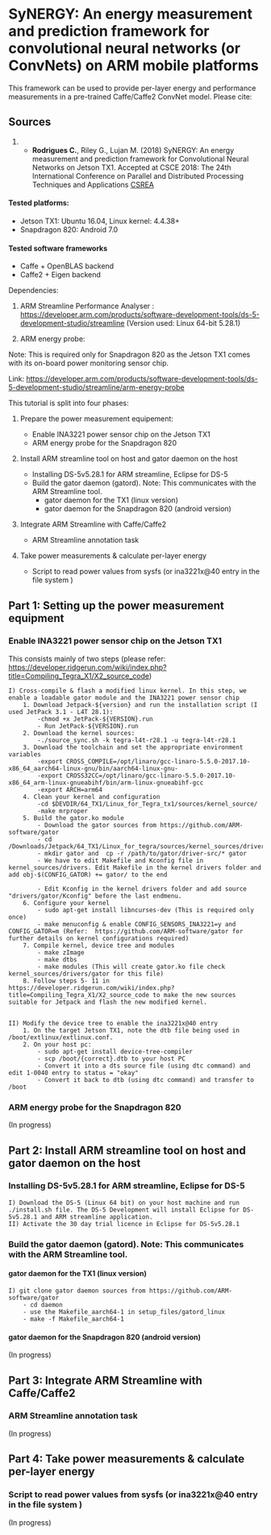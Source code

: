 # SyNERGY: An energy measurement and prediction framework for convolutional neural  networks (or ConvNets) on ARM mobile platforms

This framework can be used to provide per-layer energy and performance measurements in a pre-trained Caffe/Caffe2 ConvNet model. Please cite:

## Sources
1. * **Rodrigues C.**, Riley G., Lujan M. (2018) SyNERGY: An energy measurement and prediction framework for Convolutional Neural Networks on Jetson TX1. Accepted at CSCE 2018: The 24th International Conference on Parallel and Distributed Processing Techniques and Applications [CSREA](https://csce.ucmss.com/cr/books/2018/LFS/CSREA2018/PDP4261.pdf) 


#### Tested platforms: 
- Jetson TX1: Ubuntu 16.04, Linux kernel: 4.4.38+
- Snapdragon 820: Android 7.0

#### Tested software frameworks
- Caffe + OpenBLAS backend
- Caffe2 + Eigen backend


Dependencies:
1) ARM Streamline Performance Analyser : https://developer.arm.com/products/software-development-tools/ds-5-development-studio/streamline (Version used: Linux 64-bit 5.28.1)

2) ARM energy probe: 

Note: This is required only for Snapdragon 820 as the Jetson TX1 comes with its on-board power monitoring sensor chip.

Link: https://developer.arm.com/products/software-development-tools/ds-5-development-studio/streamline/arm-energy-probe

This tutorial is split into four phases:
1. Prepare the power measurement equipement: 
 	- Enable INA3221 power sensor chip on the Jetson TX1
	- ARM energy probe for the Snapdragon 820

2. Install ARM streamline tool on host and gator daemon on the host
	- Installing DS-5v5.28.1 for ARM streamline, Eclipse for DS-5
	- Build the gator daemon (gatord). Note: This communicates with the ARM Streamline tool.
		- gator daemon for the TX1 (linux version)
		- gator daemon for the Snapdragon 820 (android version)

3. Integrate ARM Streamline with Caffe/Caffe2
	- ARM Streamline annotation task

4. Take power measurements & calculate per-layer energy
	- Script to read power values from sysfs (or ina3221x@40 entry in the file system )
	


## Part 1: Setting up the power measurement equipment
### Enable INA3221 power sensor chip on the Jetson TX1
This consists mainly of two steps (please refer: https://developer.ridgerun.com/wiki/index.php?title=Compiling_Tegra_X1/X2_source_code)

	I) Cross-compile & flash a modified linux kernel. In this step, we enable a loadable gator module and the INA3221 power sensor chip
		1. Download Jetpack-${version} and run the installation script (I used JetPack 3.1 - L4T 28.1):
			-chmod +x JetPack-${VERSION}.run
			- Run JetPack-${VERSION}.run
		2. Download the kernel sources:
			-./source_sync.sh -k tegra-l4t-r28.1 -u tegra-l4t-r28.1
		3. Download the toolchain and set the appropriate environment variables
			-export CROSS_COMPILE=/opt/linaro/gcc-linaro-5.5.0-2017.10-x86_64_aarch64-linux-gnu/bin/aarch64-linux-gnu-
			-export CROSS32CC=/opt/linaro/gcc-linaro-5.5.0-2017.10-x86_64_arm-linux-gnueabihf/bin/arm-linux-gnueabihf-gcc
			-export ARCH=arm64
		4. Clean your kernel and configuration
			-cd $DEVDIR/64_TX1/Linux_for_Tegra_tx1/sources/kernel_source/
			-make mrproper
		5. Build the gator.ko module
			- Download the gator sources from https://github.com/ARM-software/gator
			- cd /Downloads/Jetpack/64_TX1/Linux_for_tegra/sources/kernel_sources/driver/
			- mkdir gator and  cp -r /path/to/gator/driver-src/* gator
			- We have to edit Makefile and Kconfig file in kernel_sources/drivers. Edit Makefile in the kernel drivers folder and add obj-$(CONFIG_GATOR) += gator/ to the end 

			- Edit Kconfig in the kernel drivers folder and add source "drivers/gator/Kconfig" before the last endmenu.
		6. Configure your kernel
			- sudo apt-get install libncurses-dev (This is required only once)
			- make menuconfig & enable CONFIG_SENSORS_INA3221=y and CONFIG_GATOR=m (Refer:  https://github.com/ARM-software/gator for further details on kernel configurations required)
		7. Compile kernel, device tree and modules
			- make zImage
			- make dtbs
			- make modules (This will create gator.ko file check kernel_sources/drivers/gator for this file)
		8. Follow steps 5- 11 in https://developer.ridgerun.com/wiki/index.php?title=Compiling_Tegra_X1/X2_source_code to make the new sources suitable for Jetpack and flash the new modified kernel.
		
		
	II) Modify the device tree to enable the ina3221x@40 entry
		1. On the target Jetson TX1, note the dtb file being used in /boot/extlinux/extlinux.conf. 
		2. On your host pc:
			- sudo apt-get install device-tree-compiler
			- scp /boot/{correct}.dtb to your host PC
			- Convert it into a dts source file (using dtc command) and edit 1-0040 entry to status = "okay"
			- Convert it back to dtb (using dtc command) and transfer to /boot

### ARM energy probe for the Snapdragon 820
(In progress)
## Part 2: Install ARM streamline tool on host and gator daemon on the host
### Installing DS-5v5.28.1 for ARM streamline, Eclipse for DS-5
	I) Download the DS-5 (Linux 64 bit) on your host machine and run ./install.sh file. The DS-5 Development will install Eclipse for DS-5v5.28.1 and ARM streamline application.
	II) Activate the 30 day trial licence in Eclipse for DS-5v5.28.1
### Build the gator daemon (gatord). Note: This communicates with the ARM Streamline tool.
#### gator daemon for the TX1 (linux version)
	I) git clone gator daemon sources from https://github.com/ARM-software/gator
		- cd daemon
		- use the Makefile_aarch64-1 in setup_files/gatord_linux
		- make -f Makefile_aarch64-1
#### gator daemon for the Snapdragon 820 (android version)
(In progress)


## Part 3: Integrate ARM Streamline with Caffe/Caffe2
### ARM Streamline annotation task
(In progress)
## Part 4: Take power measurements & calculate per-layer energy
### Script to read power values from sysfs (or ina3221x@40 entry in the file system )
(In progress)

